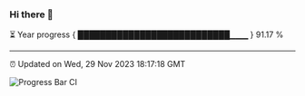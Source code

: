### Hi there 👋

⏳ Year progress { ███████████████████████████▁▁▁ } 91.17 %

---

⏰ Updated on Wed, 29 Nov 2023 18:17:18 GMT

![Progress Bar CI](https://github.com/liununu/liununu/workflows/Progress%20Bar%20CI/badge.svg)
